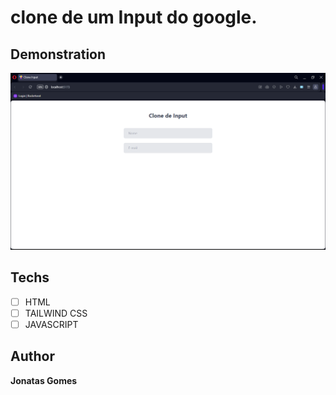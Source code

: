 # clone de um Input do google.

## Demonstration

<img src="./img/Input.png" alt="input">

## Techs
* [ ] HTML
* [ ] TAILWIND CSS
* [ ] JAVASCRIPT

## Author

**Jonatas Gomes**

